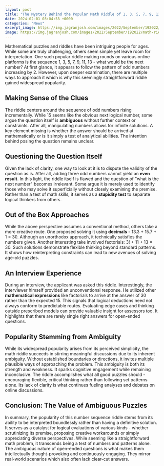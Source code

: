 ```yaml
---
layout: post
title: "The Mystery Behind the Popular Math Riddle of 1, 3, 5, 7, 9, 11, 13"
date: 2024-02-01 03:04:53 +0000
categories: "News"
excerpt_image: https://img.jagranjosh.com/images/2022/September/192022/math-riddle-for-genius-how-brilliant-are-you-compressed.jpg
image: https://img.jagranjosh.com/images/2022/September/192022/math-riddle-for-genius-how-brilliant-are-you-compressed.jpg
---
```


Mathematical puzzles and riddles have been intriguing people for ages. While some are truly challenging, others seem simple yet leave room for interpretation. One such popular riddle making rounds on various online platforms is the sequence 1, 3, 5, 7, 9, 11, 13 - what would be the next number? At first glance, it appears to follow the pattern of odd numbers increasing by 2. However, upon deeper examination, there are multiple ways to approach it which is why this seemingly straightforward riddle gained widespread popularity. 
## Making Sense of the Clues
The riddle centers around the sequence of odd numbers rising incrementally. While 15 seems like the obvious next logical number, some argue the question itself is **ambiguous** without further context or constraints. After all, manipulating numbers allows for infinite solutions. A key element missing is whether the answer should be arrived at mathematically or is it simply a test of analytical abilities. The intention behind posing the question remains unclear. 
## Questioning the Question Itself
Given the lack of clarity, one way to look at it is to dispute the validity of the question as is. After all, adding three odd numbers cannot yield an **even result.** In this light, the riddle itself is flawed and the question of "what is the next number" becomes irrelevant. Some argue it is merely used to identify those who may solve it superficially without closely examining the premise. Rather than a test of math skills, it serves as a ​**stupidity test** ​to separate logical thinkers from others.
## Out of the Box Approaches 
While the above perspective assumes a conventional method, others take a more creative route. One proposed solving it using **decimals** - 13.3 + 15.7 + 1 = 30. Although an unorthodox approach, it technically satisfies the numbers given. Another interesting take involved factorials: 3! + 11 + 13 = 30. Such solutions demonstrate flexible thinking beyond standard patterns. It shows how reinterpreting constraints can lead to new avenues of solving age-old puzzles.
## An Interview Experience
During an interview, the applicant was asked this riddle. Interestingly, the interviewer himself provided an unconventional response. He utilized other **mathematical expressions** like factorials to arrive at the answer of 30 rather than the expected 15. This signals that logical deductions need not always conform to predictable routes. Evaluating edge cases and thinking outside prescribed models can provide valuable insight for assessors too. It highlights that there are rarely single right answers for open-ended questions. 
## Popularity Stemming from Ambiguity
While its widespread popularity arises from its perceived simplicity, the math riddle succeeds in stirring meaningful discussions due to its inherent ambiguity. Without established boundaries or directions, it invites multiple plausible ways of approaching the problem. This ambiguity is both its strength and weakness. It sparks cognitive engagement while remaining inconclusive. The riddle accomplishes what all good puzzles should - encouraging flexible, critical thinking rather than following set patterns alone. Its lack of clarity is what continues fueling analyses and debates on online discussions.
## Conclusion: The Value of Ambiguous Puzzles
In summary, the popularity of this number sequence riddle stems from its ability to be interpreted boundlessly rather than having a definitive solution. It serves as a catalyst for logical evaluations of various kinds - whether scrutinizing its premise, proposing creative workarounds or simply appreciating diverse perspectives. While seeming like a straightforward math problem, it transcends being a test of numbers and patterns alone. The ambiguous nature of open-ended questions is what makes them intellectually thought-provoking and continuously engaging. They mirror real-world scenarios which also often lack clear-cut answers.